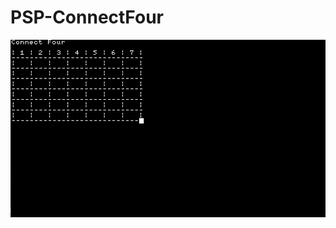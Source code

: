 # PSP-ConnectFour

![Start](https://github.com/DiogoReisrr/PSP-ConnectFour/blob/master/doc/Start.png)
